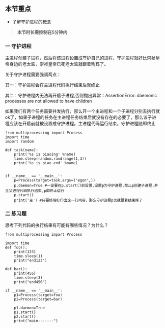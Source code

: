 ## 本节重点

* 了解守护进程的概念

> **本节时长需控制在5分钟内**

### 一 守护进程

主进程创建子进程，然后将该进程设置成守护自己的进程，守护进程就好比崇祯皇帝身边的老太监，崇祯皇帝已死老太监就跟着殉葬了。

关于守护进程需要强调两点：

其一：守护进程会在主进程代码执行结束后就终止

其二：守护进程内无法再开启子进程,否则抛出异常：AssertionError: daemonic processes are not allowed to have children



如果我们有两个任务需要并发执行，那么开一个主进程和一个子进程分别去执行就ok了，如果子进程的任务在主进程任务结束后就没有存在的必要了，那么该子进程应该在开启前就被设置成守护进程。主进程代码运行结束，守护进程随即终止

```
from multiprocessing import Process
import time
import random

def task(name):
    print('%s is piaoing' %name)
    time.sleep(random.randrange(1,3))
    print('%s is piao end' %name)


if __name__ == '__main__':
    p=Process(target=task,args=('egon',))
    p.daemon=True #一定要在p.start()前设置,设置p为守护进程,禁止p创建子进程,并且父进程代码执行结束,p即终止运行
    p.start()
    print('主') #只要终端打印出这一行内容，那么守护进程p也就跟着结束掉了
```

### 二 练习题

思考下列代码的执行结果有可能有哪些情况？为什么？

```
from multiprocessing import Process

import time
def foo():
    print(123)
    time.sleep(1)
    print("end123")

def bar():
    print(456)
    time.sleep(3)
    print("end456")

if __name__ == '__main__':
    p1=Process(target=foo)
    p2=Process(target=bar)

    p1.daemon=True
    p1.start()
    p2.start()
    print("main-------")
```



